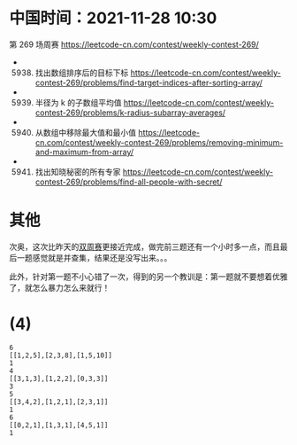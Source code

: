 
# 中国时间：2021-11-28 10:30

第 269 场周赛 https://leetcode-cn.com/contest/weekly-contest-269/
- 5938. 找出数组排序后的目标下标 https://leetcode-cn.com/contest/weekly-contest-269/problems/find-target-indices-after-sorting-array/
- 5939. 半径为 k 的子数组平均值 https://leetcode-cn.com/contest/weekly-contest-269/problems/k-radius-subarray-averages/
- 5940. 从数组中移除最大值和最小值 https://leetcode-cn.com/contest/weekly-contest-269/problems/removing-minimum-and-maximum-from-array/
- 5941. 找出知晓秘密的所有专家 https://leetcode-cn.com/contest/weekly-contest-269/problems/find-all-people-with-secret/

# 其他

次奥，这次比昨天的[双周赛](https://leetcode-cn.com/contest/biweekly-contest-66/)更接近完成，做完前三题还有一个小时多一点，而且最后一题感觉就是并查集，结果还是没写出来。。。

此外，针对第一题不小心错了一次，得到的另一个教训是：第一题就不要想着优雅了，就怎么暴力怎么来就行！

# (4)

```
6
[[1,2,5],[2,3,8],[1,5,10]]
1
4
[[3,1,3],[1,2,2],[0,3,3]]
3
5
[[3,4,2],[1,2,1],[2,3,1]]
1
6
[[0,2,1],[1,3,1],[4,5,1]]
1
```
